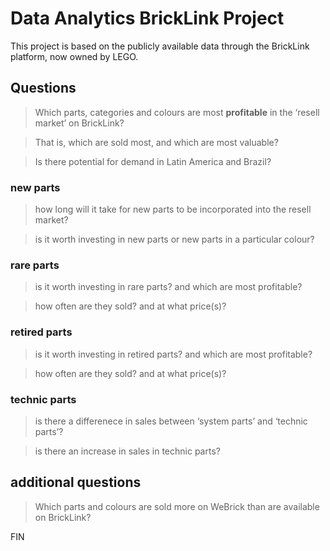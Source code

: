 # Data Analytics BrickLink Project

This project is based on the publicly available data through the BrickLink platform, now owned by LEGO.

## Questions

> Which parts, categories and colours are most **profitable** in the ‘resell market’ on BrickLink?

> That is, which are sold most, and which are most valuable?

> Is there potential for demand in Latin America and Brazil?

### new parts

> how long will it take for new parts to be incorporated into the resell market?

> is it worth investing in new parts or new parts in a particular colour?

### rare parts

> is it worth investing in rare parts? and which are most profitable?

> how often are they sold? and at what price(s)?

### retired parts

> is it worth investing in retired parts? and which are most profitable?

> how often are they sold? and at what price(s)?

### technic parts

> is there a differenece in sales between ‘system parts’ and ‘technic parts’?

> is there an increase in sales in technic parts?

## additional questions

> Which parts and colours are sold more on WeBrick than are available on BrickLink?

FIN

